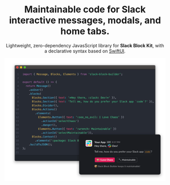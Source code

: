<p id=start align="center">
    <h1 align="center">Maintainable code for Slack interactive messages, modals, and home tabs.</h1>
</p>

<p align="center">
    Lightweight, zero-dependency JavasScript library for <strong>Slack Block Kit</strong>, with a declarative syntax based on <a href="https://developer.apple.com/documentation/swiftui">SwiftUI</a>.
</p>

![An example of using Block Builder](resources/images/main/hero-image.png)
